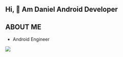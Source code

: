 ## Hi, :seedling: Am Daniel Android Developer

## ABOUT ME
- Android Engineer

<img src = "https://github-readme-stats.vercel.app/api?username=iampawan&&show_icons=true&title_color=ffffff&icon_color=bb2acf&text_color=daf7dc&bg_color=151515">

